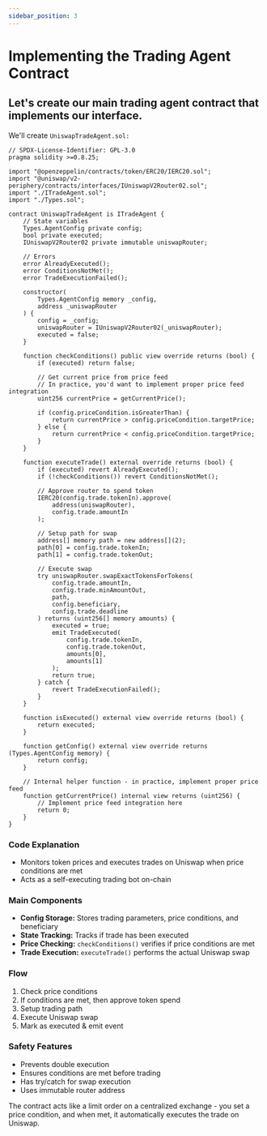 ```yaml
---
sidebar_position: 3
---
```


# Implementing the Trading Agent Contract

## Let's create our main trading agent contract that implements our interface. 

We'll create `UniswapTradeAgent.sol:`

```solidity
// SPDX-License-Identifier: GPL-3.0
pragma solidity >=0.8.25;

import "@openzeppelin/contracts/token/ERC20/IERC20.sol";
import "@uniswap/v2-periphery/contracts/interfaces/IUniswapV2Router02.sol";
import "./ITradeAgent.sol";
import "./Types.sol";

contract UniswapTradeAgent is ITradeAgent {
    // State variables
    Types.AgentConfig private config;
    bool private executed;
    IUniswapV2Router02 private immutable uniswapRouter;
    
    // Errors
    error AlreadyExecuted();
    error ConditionsNotMet();
    error TradeExecutionFailed();
    
    constructor(
        Types.AgentConfig memory _config,
        address _uniswapRouter
    ) {
        config = _config;
        uniswapRouter = IUniswapV2Router02(_uniswapRouter);
        executed = false;
    }
    
    function checkConditions() public view override returns (bool) {
        if (executed) return false;
        
        // Get current price from price feed
        // In practice, you'd want to implement proper price feed integration
        uint256 currentPrice = getCurrentPrice();
        
        if (config.priceCondition.isGreaterThan) {
            return currentPrice > config.priceCondition.targetPrice;
        } else {
            return currentPrice < config.priceCondition.targetPrice;
        }
    }
    
    function executeTrade() external override returns (bool) {
        if (executed) revert AlreadyExecuted();
        if (!checkConditions()) revert ConditionsNotMet();
        
        // Approve router to spend token
        IERC20(config.trade.tokenIn).approve(
            address(uniswapRouter),
            config.trade.amountIn
        );
        
        // Setup path for swap
        address[] memory path = new address[](2);
        path[0] = config.trade.tokenIn;
        path[1] = config.trade.tokenOut;
        
        // Execute swap
        try uniswapRouter.swapExactTokensForTokens(
            config.trade.amountIn,
            config.trade.minAmountOut,
            path,
            config.beneficiary,
            config.trade.deadline
        ) returns (uint256[] memory amounts) {
            executed = true;
            emit TradeExecuted(
                config.trade.tokenIn,
                config.trade.tokenOut,
                amounts[0],
                amounts[1]
            );
            return true;
        } catch {
            revert TradeExecutionFailed();
        }
    }
    
    function isExecuted() external view override returns (bool) {
        return executed;
    }
    
    function getConfig() external view override returns (Types.AgentConfig memory) {
        return config;
    }
    
    // Internal helper function - in practice, implement proper price feed
    function getCurrentPrice() internal view returns (uint256) {
        // Implement price feed integration here
        return 0;
    }
}
```

### Code Explanation

- Monitors token prices and executes trades on Uniswap when price conditions are met
- Acts as a self-executing trading bot on-chain

### Main Components

- **Config Storage:** Stores trading parameters, price conditions, and beneficiary
- **State Tracking:** Tracks if trade has been executed
- **Price Checking:** `checkConditions()` verifies if price conditions are met
- **Trade Execution:** `executeTrade()` performs the actual Uniswap swap

### Flow

1. Check price conditions
2. If conditions are met, then approve token spend
3. Setup trading path
4. Execute Uniswap swap
5. Mark as executed & emit event

### Safety Features

- Prevents double execution
- Ensures conditions are met before trading
- Has try/catch for swap execution
- Uses immutable router address

The contract acts like a limit order on a centralized exchange - you set a price condition, and when met, it automatically executes the trade on Uniswap.
